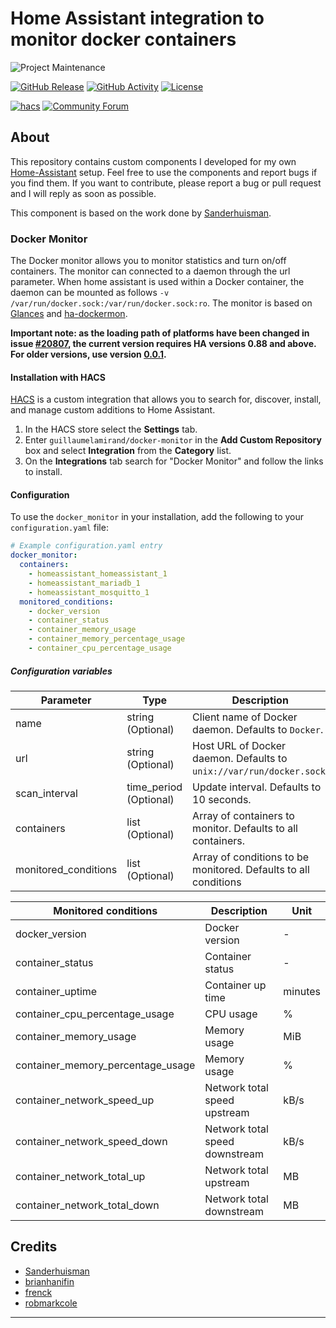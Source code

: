 # Home Assistant integration to monitor docker containers
![Project Maintenance][maintenance-shield]

[![GitHub Release][releases-shield]][releases]
[![GitHub Activity][commits-shield]][commits]
[![License][license-shield]](LICENSE)

[![hacs][hacs-shield]](hacs)
[![Community Forum][forum-shield]][forum]

## About

This repository contains custom components I developed for my own [Home-Assistant](https://www.home-assistant.io) setup. Feel free to use the components and report bugs if you find them. If you want to contribute, please report a bug or pull request and I will reply as soon as possible.

This component is based on the work done by [Sanderhuisman](https://https://github.com/Sanderhuisman/home-assistant-custom-components).

### Docker Monitor

The Docker monitor allows you to monitor statistics and turn on/off containers. The monitor can connected to a daemon through the url parameter. When home assistant is used within a Docker container, the daemon can be mounted as follows `-v /var/run/docker.sock:/var/run/docker.sock:ro`. The monitor is based on [Glances](https://github.com/nicolargo/glances) and [ha-dockermon](https://github.com/philhawthorne/ha-dockermon).

**Important note: as the loading path of platforms have been changed in issue [#20807](https://github.com/home-assistant/home-assistant/pull/20807), the current version requires HA versions 0.88 and above. For older versions, use version [0.0.1](https://github.com/Sanderhuisman/home-assistant-custom-components/releases/tag/0.0.1).**

#### Installation with HACS
[HACS](https://github.com/custom-components/hacs) is a custom integration that allows you to search for, discover, install, and manage custom additions to Home Assistant.

1. In the HACS store select the **Settings** tab.
2. Enter `guillaumelamirand/docker-monitor` in the **Add Custom Repository** box and select **Integration** from the **Category** list.
3. On the **Integrations** tab search for "Docker Monitor" and follow the links to install.

#### Configuration

To use the `docker_monitor` in your installation, add the following to your `configuration.yaml` file:

```yaml
# Example configuration.yaml entry
docker_monitor:
  containers:
    - homeassistant_homeassistant_1
    - homeassistant_mariadb_1
    - homeassistant_mosquitto_1
  monitored_conditions:
    - docker_version
    - container_status
    - container_memory_usage
    - container_memory_percentage_usage
    - container_cpu_percentage_usage
```

##### Configuration variables

| Parameter            | Type                     | Description                                                           |
| -------------------- | ------------------------ | --------------------------------------------------------------------- |
| name                 | string       (Optional)  | Client name of Docker daemon. Defaults to `Docker`.                   |
| url                  | string       (Optional)  | Host URL of Docker daemon. Defaults to `unix://var/run/docker.sock`.  |
| scan_interval        | time_period  (Optional)  | Update interval. Defaults to 10 seconds.                              |
| containers           | list         (Optional)  | Array of containers to monitor. Defaults to all containers.           |
| monitored_conditions | list         (Optional)  | Array of conditions to be monitored. Defaults to all conditions       |

| Monitored conditions              | Description                     | Unit    |
| --------------------------------- | ------------------------------- | ------- |
| docker_version                    | Docker version                  | -       |
| container_status                  | Container status                | -       |
| container_uptime                  | Container up time               | minutes |
| container_cpu_percentage_usage    | CPU usage                       | %       |
| container_memory_usage            | Memory usage                    | MiB     |
| container_memory_percentage_usage | Memory usage                    | %       |
| container_network_speed_up        | Network total speed upstream    | kB/s    |
| container_network_speed_down      | Network total speed downstream  | kB/s    |
| container_network_total_up        | Network total upstream          | MB      |
| container_network_total_down      | Network total downstream        | MB      |

## Credits

* [Sanderhuisman](https://https://github.com/Sanderhuisman/home-assistant-custom-components)
* [brianhanifin](https://https://github.com/brianhanifin/docker-monitor)
* [frenck](https://github.com/frenck/home-assistant-config)
* [robmarkcole](https://github.com/robmarkcole/Hue-sensors-HASS)

***

[docker-monitor]: https://github.com/guillaumelamirand/docker-monitor
[releases]: https://github.com/guillaumelamirand/docker-monitor/releases
[license-shield]: https://img.shields.io/github/license/guillaumelamirand/docker-monitor.svg?style=for-the-badge
[commits-shield]: https://img.shields.io/github/commit-activity/y/guillaumelamirand/docker-monitor.svg?style=for-the-badge
[commits]: https://github.com/guillaumelamirand/docker-monitor/commits/master
[hacs]: https://github.com/custom-components/hacs
[hacs-shield]: https://img.shields.io/badge/HACS-Custom-orange.svg?style=for-the-badge
[forum-shield]: https://img.shields.io/badge/community-forum-brightgreen.svg?style=for-the-badge
[forum]: https://community.home-assistant.io/
[maintenance-shield]: https://img.shields.io/badge/maintainer-Guillaume%20Lamirand-blue.svg?style=for-the-badge
[releases-shield]: https://img.shields.io/github/release/guillaumelamirand/docker-monitor.svg?style=for-the-badge
